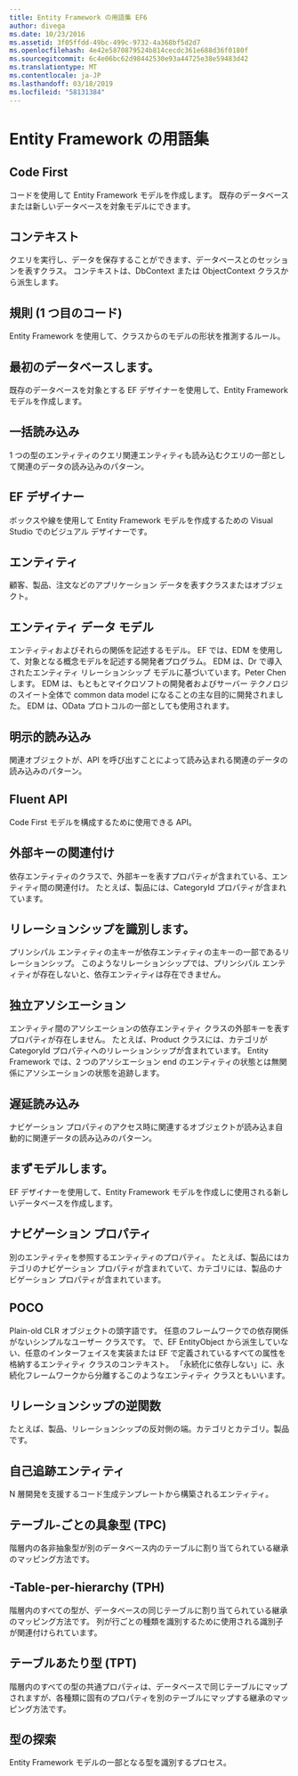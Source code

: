 ```yaml
---
title: Entity Framework の用語集 EF6
author: divega
ms.date: 10/23/2016
ms.assetid: 3f05ffdd-49bc-499c-9732-4a368bf5d2d7
ms.openlocfilehash: 4e42e5870879524b814cecdc361e688d36f0180f
ms.sourcegitcommit: 6c4e06bc62d98442530e93a44725e38e59483d42
ms.translationtype: MT
ms.contentlocale: ja-JP
ms.lasthandoff: 03/18/2019
ms.locfileid: "58131384"
---
```

# <a name="entity-framework-glossary"></a>Entity Framework の用語集
## <a name="code-first"></a>Code First
コードを使用して Entity Framework モデルを作成します。 既存のデータベースまたは新しいデータベースを対象モデルにできます。

## <a name="context"></a>コンテキスト
クエリを実行し、データを保存することができます、データベースとのセッションを表すクラス。 コンテキストは、DbContext または ObjectContext クラスから派生します。

## <a name="convention-code-first"></a>規則 (1 つ目のコード)
Entity Framework を使用して、クラスからのモデルの形状を推測するルール。

## <a name="database-first"></a>最初のデータベースします。
既存のデータベースを対象とする EF デザイナーを使用して、Entity Framework モデルを作成します。

## <a name="eager-loading"></a>一括読み込み
1 つの型のエンティティのクエリ関連エンティティも読み込むクエリの一部として関連のデータの読み込みのパターン。

## <a name="ef-designer"></a>EF デザイナー
ボックスや線を使用して Entity Framework モデルを作成するための Visual Studio でのビジュアル デザイナーです。

## <a name="entity"></a>エンティティ
顧客、製品、注文などのアプリケーション データを表すクラスまたはオブジェクト。

## <a name="entity-data-model"></a>エンティティ データ モデル
エンティティおよびそれらの関係を記述するモデル。 EF では、EDM を使用して、対象となる概念モデルを記述する開発者プログラム。 EDM は、Dr で導入されたエンティティ リレーションシップ モデルに基づいています。Peter Chen します。 EDM は、もともとマイクロソフトの開発者およびサーバー テクノロジのスイート全体で common data model になることの主な目的に開発されました。 EDM は、OData プロトコルの一部としても使用されます。

## <a name="explicit-loading"></a>明示的読み込み
関連オブジェクトが、API を呼び出すことによって読み込まれる関連のデータの読み込みのパターン。

## <a name="fluent-api"></a>Fluent API
Code First モデルを構成するために使用できる API。

## <a name="foreign-key-association"></a>外部キーの関連付け
依存エンティティのクラスで、外部キーを表すプロパティが含まれている、エンティティ間の関連付け。 たとえば、製品には、CategoryId プロパティが含まれています。

## <a name="identifying-relationship"></a>リレーションシップを識別します。
プリンシパル エンティティの主キーが依存エンティティの主キーの一部であるリレーションシップ。 このようなリレーションシップでは、プリンシパル エンティティが存在しないと、依存エンティティは存在できません。

## <a name="independent-association"></a>独立アソシエーション
エンティティ間のアソシエーションの依存エンティティ クラスの外部キーを表すプロパティが存在しません。 たとえば、Product クラスには、カテゴリが CategoryId プロパティへのリレーションシップが含まれています。 Entity Framework では、2 つのアソシエーション end のエンティティの状態とは無関係にアソシエーションの状態を追跡します。

## <a name="lazy-loading"></a>遅延読み込み
ナビゲーション プロパティのアクセス時に関連するオブジェクトが読み込ま自動的に関連データの読み込みのパターン。

## <a name="model-first"></a>まずモデルします。
EF デザイナーを使用して、Entity Framework モデルを作成しに使用される新しいデータベースを作成します。

## <a name="navigation-property"></a>ナビゲーション プロパティ
別のエンティティを参照するエンティティのプロパティ。 たとえば、製品にはカテゴリのナビゲーション プロパティが含まれていて、カテゴリには、製品のナビゲーション プロパティが含まれています。

## <a name="poco"></a>POCO
Plain-old CLR オブジェクトの頭字語です。 任意のフレームワークでの依存関係がないシンプルなユーザー クラスです。 で、EF EntityObject から派生していない、任意のインターフェイスを実装または EF で定義されているすべての属性を格納するエンティティ クラスのコンテキスト。 「永続化に依存しない」に、永続化フレームワークから分離するこのようなエンティティ クラスともいいます。  

## <a name="relationship-inverse"></a>リレーションシップの逆関数
たとえば、製品、リレーションシップの反対側の端。カテゴリとカテゴリ。製品です。

## <a name="self-tracking-entity"></a>自己追跡エンティティ
N 層開発を支援するコード生成テンプレートから構築されるエンティティ。

## <a name="table-per-concrete-type-tpc"></a>テーブル-ごとの具象型 (TPC)
階層内の各非抽象型が別のデータベース内のテーブルに割り当てられている継承のマッピング方法です。

## <a name="table-per-hierarchy-tph"></a>-Table-per-hierarchy (TPH)
階層内のすべての型が、データベースの同じテーブルに割り当てられている継承のマッピング方法です。 列が行ごとの種類を識別するために使用される識別子が関連付けられています。

## <a name="table-per-type-tpt"></a>テーブルあたり型 (TPT)
階層内のすべての型の共通プロパティは、データベースで同じテーブルにマップされますが、各種類に固有のプロパティを別のテーブルにマップする継承のマッピング方法です。

## <a name="type-discovery"></a>型の探索
Entity Framework モデルの一部となる型を識別するプロセス。
